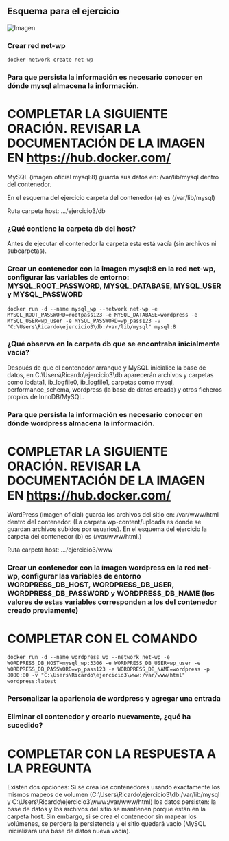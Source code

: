 ## Esquema para el ejercicio
![Imagen](esquema-ejercicio3.PNG)

### Crear red net-wp
```
docker network create net-wp
```

### Para que persista la información es necesario conocer en dónde mysql almacena la información.
# COMPLETAR LA SIGUIENTE ORACIÓN. REVISAR LA DOCUMENTACIÓN DE LA IMAGEN EN https://hub.docker.com/

MySQL (imagen oficial mysql:8) guarda sus datos en: /var/lib/mysql dentro del contenedor.

En el esquema del ejercicio carpeta del contenedor (a) es (/var/lib/mysql)

Ruta carpeta host: .../ejercicio3/db

### ¿Qué contiene la carpeta db del host?

Antes de ejecutar el contenedor la carpeta esta está vacía (sin archivos ni subcarpetas).

### Crear un contenedor con la imagen mysql:8  en la red net-wp, configurar las variables de entorno: MYSQL_ROOT_PASSWORD, MYSQL_DATABASE, MYSQL_USER y MYSQL_PASSWORD

```
docker run -d --name mysql_wp --network net-wp -e MYSQL_ROOT_PASSWORD=rootpass123 -e MYSQL_DATABASE=wordpress -e MYSQL_USER=wp_user -e MYSQL_PASSWORD=wp_pass123 -v "C:\Users\Ricardo\ejercicio3\db:/var/lib/mysql" mysql:8
```

### ¿Qué observa en la carpeta db que se encontraba inicialmente vacía?

Después de que el contenedor arranque y MySQL inicialice la base de datos, en C:\Users\Ricardo\ejercicio3\db aparecerán archivos y carpetas como ibdata1, ib_logfile0, ib_logfile1, carpetas como mysql, performance_schema, wordpress (la base de datos creada) y otros ficheros propios de InnoDB/MySQL.

### Para que persista la información es necesario conocer en dónde wordpress almacena la información.
# COMPLETAR LA SIGUIENTE ORACIÓN. REVISAR LA DOCUMENTACIÓN DE LA IMAGEN EN https://hub.docker.com/

WordPress (imagen oficial) guarda los archivos del sitio en: /var/www/html dentro del contenedor. (La carpeta wp-content/uploads es donde se guardan archivos subidos por usuarios). 
En el esquema del ejercicio la carpeta del contenedor (b) es (/var/www/html.)

Ruta carpeta host: .../ejercicio3/www

### Crear un contenedor con la imagen wordpress en la red net-wp, configurar las variables de entorno WORDPRESS_DB_HOST, WORDPRESS_DB_USER, WORDPRESS_DB_PASSWORD y WORDPRESS_DB_NAME (los valores de estas variables corresponden a los del contenedor creado previamente)
# COMPLETAR CON EL COMANDO
```
docker run -d --name wordpress_wp --network net-wp -e WORDPRESS_DB_HOST=mysql_wp:3306 -e WORDPRESS_DB_USER=wp_user -e WORDPRESS_DB_PASSWORD=wp_pass123 -e WORDPRESS_DB_NAME=wordpress -p 8080:80 -v "C:\Users\Ricardo\ejercicio3\www:/var/www/html" wordpress:latest
```

### Personalizar la apariencia de wordpress y agregar una entrada

### Eliminar el contenedor y crearlo nuevamente, ¿qué ha sucedido?

# COMPLETAR CON LA RESPUESTA A LA PREGUNTA 
Existen dos opciones: Si se crea los contenedores usando exactamente los mismos mapeos de volumen (C:\Users\Ricardo\ejercicio3\db:/var/lib/mysql y C:\Users\Ricardo\ejercicio3\www:/var/www/html) los datos persisten: la base de datos y los archivos del sitio se mantienen porque están en la carpeta host.
Sin embargo, si se crea el contenedor sin mapear los volúmenes, se perdera la persistencia y el sitio quedará vacío (MySQL inicializará una base de datos nueva vacía).

